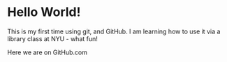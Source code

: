 # Hello World!

This is my first time using git, and GitHub.
I am learning how to use it via a library class at NYU - what fun!

Here we are on GitHub.com
